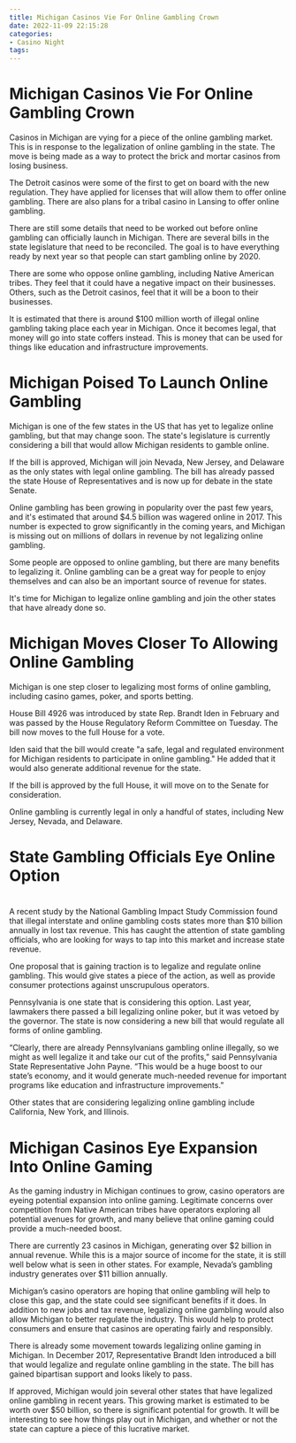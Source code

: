 ```yaml
---
title: Michigan Casinos Vie For Online Gambling Crown
date: 2022-11-09 22:15:28
categories:
- Casino Night
tags:
---
```



#  Michigan Casinos Vie For Online Gambling Crown

Casinos in Michigan are vying for a piece of the online gambling market. This is in response to the legalization of online gambling in the state. The move is being made as a way to protect the brick and mortar casinos from losing business.

The Detroit casinos were some of the first to get on board with the new regulation. They have applied for licenses that will allow them to offer online gambling. There are also plans for a tribal casino in Lansing to offer online gambling.

There are still some details that need to be worked out before online gambling can officially launch in Michigan. There are several bills in the state legislature that need to be reconciled. The goal is to have everything ready by next year so that people can start gambling online by 2020.

There are some who oppose online gambling, including Native American tribes. They feel that it could have a negative impact on their businesses. Others, such as the Detroit casinos, feel that it will be a boon to their businesses.

It is estimated that there is around $100 million worth of illegal online gambling taking place each year in Michigan. Once it becomes legal, that money will go into state coffers instead. This is money that can be used for things like education and infrastructure improvements.

#  Michigan Poised To Launch Online Gambling

Michigan is one of the few states in the US that has yet to legalize online gambling, but that may change soon. The state's legislature is currently considering a bill that would allow Michigan residents to gamble online.

If the bill is approved, Michigan will join Nevada, New Jersey, and Delaware as the only states with legal online gambling. The bill has already passed the state House of Representatives and is now up for debate in the state Senate.

Online gambling has been growing in popularity over the past few years, and it's estimated that around $4.5 billion was wagered online in 2017. This number is expected to grow significantly in the coming years, and Michigan is missing out on millions of dollars in revenue by not legalizing online gambling.

Some people are opposed to online gambling, but there are many benefits to legalizing it. Online gambling can be a great way for people to enjoy themselves and can also be an important source of revenue for states.

It's time for Michigan to legalize online gambling and join the other states that have already done so.

#  Michigan Moves Closer To Allowing Online Gambling

Michigan is one step closer to legalizing most forms of online gambling, including casino games, poker, and sports betting.

House Bill 4926 was introduced by state Rep. Brandt Iden in February and was passed by the House Regulatory Reform Committee on Tuesday. The bill now moves to the full House for a vote.

Iden said that the bill would create "a safe, legal and regulated environment for Michigan residents to participate in online gambling." He added that it would also generate additional revenue for the state.

If the bill is approved by the full House, it will move on to the Senate for consideration.

 Online gambling is currently legal in only a handful of states, including New Jersey, Nevada, and Delaware.

#  State Gambling Officials Eye Online Option

#

A recent study by the National Gambling Impact Study Commission found that illegal interstate and online gambling costs states more than $10 billion annually in lost tax revenue. This has caught the attention of state gambling officials, who are looking for ways to tap into this market and increase state revenue.

One proposal that is gaining traction is to legalize and regulate online gambling. This would give states a piece of the action, as well as provide consumer protections against unscrupulous operators.

Pennsylvania is one state that is considering this option. Last year, lawmakers there passed a bill legalizing online poker, but it was vetoed by the governor. The state is now considering a new bill that would regulate all forms of online gambling.

“Clearly, there are already Pennsylvanians gambling online illegally, so we might as well legalize it and take our cut of the profits,” said Pennsylvania State Representative John Payne. “This would be a huge boost to our state’s economy, and it would generate much-needed revenue for important programs like education and infrastructure improvements.”

Other states that are considering legalizing online gambling include California, New York, and Illinois.

#  Michigan Casinos Eye Expansion Into Online Gaming

As the gaming industry in Michigan continues to grow, casino operators are eyeing potential expansion into online gaming. Legitimate concerns over competition from Native American tribes have operators exploring all potential avenues for growth, and many believe that online gaming could provide a much-needed boost.

There are currently 23 casinos in Michigan, generating over $2 billion in annual revenue. While this is a major source of income for the state, it is still well below what is seen in other states. For example, Nevada’s gambling industry generates over $11 billion annually.

Michigan’s casino operators are hoping that online gambling will help to close this gap, and the state could see significant benefits if it does. In addition to new jobs and tax revenue, legalizing online gambling would also allow Michigan to better regulate the industry. This would help to protect consumers and ensure that casinos are operating fairly and responsibly.

There is already some movement towards legalizing online gaming in Michigan. In December 2017, Representative Brandt Iden introduced a bill that would legalize and regulate online gambling in the state. The bill has gained bipartisan support and looks likely to pass.

If approved, Michigan would join several other states that have legalized online gambling in recent years. This growing market is estimated to be worth over $50 billion, so there is significant potential for growth. It will be interesting to see how things play out in Michigan, and whether or not the state can capture a piece of this lucrative market.